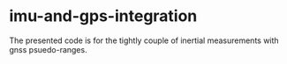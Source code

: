 # imu-and-gps-integration

The presented code is for the tightly couple of inertial measurements with gnss psuedo-ranges. 
